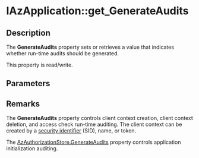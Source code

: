 # IAzApplication::get_GenerateAudits

## Description

The **GenerateAudits** property sets or retrieves a value that indicates whether run-time audits should be generated.

This property is read/write.

## Parameters

## Remarks

The **GenerateAudits** property controls client context creation, client context deletion, and access check run-time auditing. The client context can be created by a [security identifier](https://learn.microsoft.com/windows/desktop/SecGloss/s-gly) (SID), name, or token.

The [AzAuthorizationStore.GenerateAudits](https://learn.microsoft.com/windows/desktop/api/azroles/nf-azroles-iazauthorizationstore-get_generateaudits) property controls application initialization auditing.